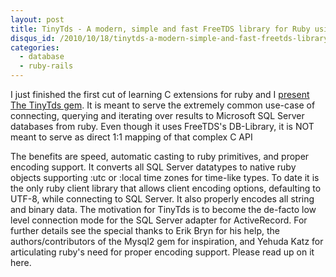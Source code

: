 ```yaml
--- 
layout: post
title: TinyTds - A modern, simple and fast FreeTDS library for Ruby using DB-Library
disqus_id: /2010/10/18/tinytds-a-modern-simple-and-fast-freetds-library-for-ruby-using-db-library/
categories: 
  - database
  - ruby-rails
---
```


<p>I just finished the first cut of learning C extensions for ruby and I <a href="http://github.com/rails-sqlserver/tiny_tds">present The TinyTds gem</a>. It is meant to serve the extremely common use-case of connecting, querying and iterating over results to Microsoft SQL Server databases from ruby. Even though it uses FreeTDS's DB-Library, it is NOT meant to serve as direct 1:1 mapping of that complex C API</p>

<p>The benefits are speed, automatic casting to ruby primitives, and proper encoding support. It converts all SQL Server datatypes to native ruby objects supporting :utc or :local time zones for time-like types. To date it is the only ruby client library that allows client encoding options, defaulting to UTF-8, while connecting to SQL Server. It also properly encodes all string and binary data. The motivation for TinyTds is to become the de-facto low level connection mode for the SQL Server adapter for ActiveRecord. For further details see the special thanks to Erik Bryn for his help, the authors/contributors of the Mysql2 gem for inspiration, and Yehuda Katz for articulating ruby's need for proper encoding support. Please read up on it here.</p>


